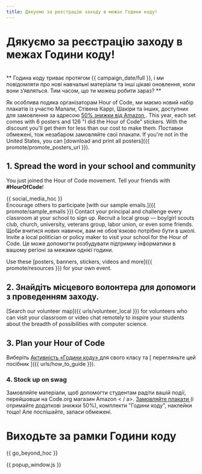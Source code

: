 ```yaml
---
title: Дякуємо за реєстрацію заходу в межах Години коду!
---
```


# Дякуємо за реєстрацію заходу в межах Години коду!

<br /> ** Година коду триває протягом {{ campaign_date/full }}, і ми повідомляти про нові навчальні матеріали та інші цікаві оновлення, коли вони з’являться. Тим часом, що ти можеш робити зараз? **

Як особлива подяка організаторам Hour of Code, ми маємо новий набір плакатів із участю Малали, Стівена Каррі, Шакіри та інших, доступних для замовлення за адресою <a href = "https://www.amazon.com/promocode/A3QAYNZUZTSSNQ" > 50% знижки від Amazon </a>. This year, each set comes with 6 posters and 126 "I did the Hour of Code" stickers. With the discount you'll get them for less than our cost to make them. Поставки обмежені, тож незабаром замовляйте свої плакати. If you're not in the United States, you can [download and print all posters]({{ promote/promote_posters_url }}).

## 1. Spread the word in your school and community

You just joined the Hour of Code movement. Tell your friends with **#HourOfCode**!

{{ social_media_hoc }} <br /> Encourage others to participate [with our sample emails.]({{ promote/sample_emails }}) Contact your principal and challenge every classroom at your school to sign up. Recruit a local group — boy/girl scouts club, church, university, veterans group, labor union, or even some friends. Щоби вчитися нових навичок, вам не обов'язково потрібно бути в школі. Invite a local politician or policy maker to visit your school for the Hour of Code. Це може допомогти розбудувати підтримку інформатики в вашому регіоні за межами однієї години.

Use these [posters, banners, stickers, videos and more]({{ promote/resources }}) for your own event.

## 2. Знайдіть місцевого волонтера для допомоги з проведенням заходу.

[Search our volunteer map]({{ urls/volunteer_local }}) for volunteers who can visit your classroom or video chat remotely to inspire your students about the breadth of possibilities with computer science.

## 3. Plan your Hour of Code

Виберіть [ Активність «Години коду» ](https://hourofcode.com/learn) для свого класу та [ перегляньте цей посібник ]({{ urls/how_to_guide }}).

### 4. Stock up on swag

Замовляйте матеріали, щоб допомогти студентам радіти вашій події, перейшовши на Code.org  магазин Amazon < / a>. [ Замовляйте плакати ](https://www.amazon.com/promocode/A3QAYNZUZTSSNQ) (і отримайте додаткові знижки 50%), комплекти "Години коду", наклейки тощо! Але поспішайте, запаси обмежені.</p> 

# Виходьте за рамки Години коду

{{ go_beyond_hoc }}

{{ popup_window.js }}